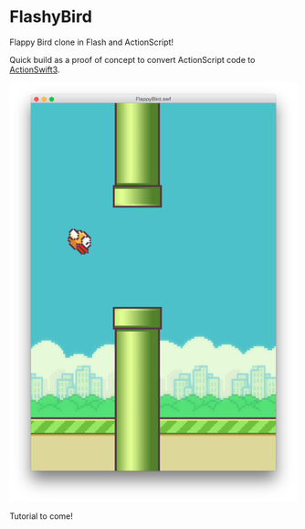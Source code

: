 # FlashyBird

Flappy Bird clone in Flash and ActionScript!

Quick build as a proof of concept to convert ActionScript code to [ActionSwift3](https://github.com/craiggrummitt/ActionSwift3).

![screenshot](screenshot.png)

Tutorial to come!